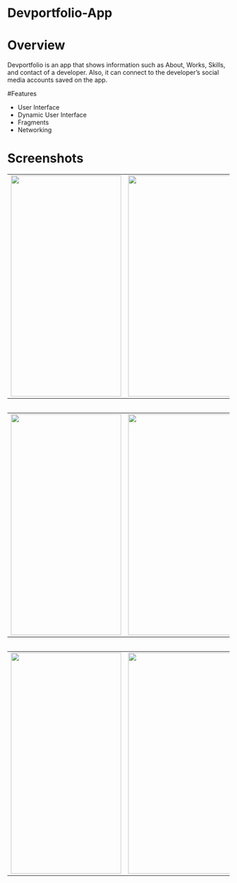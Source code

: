 # Devportfolio-App
# Overview

Devportfolio is an app that shows information such as About, Works, Skills, and contact of a developer.
Also, it can connect to the developer’s social media accounts saved on the app.

#Features
- User Interface
- Dynamic User Interface
- Fragments
- Networking 

# Screenshots
<table>
  <tr>
    <td><img src="https://user-images.githubusercontent.com/37649534/100887864-bf693480-34b5-11eb-90c6-70d530538e5a.jpg" width ="250" height ="500"></td>
    <td><img src="https://user-images.githubusercontent.com/37649534/100887892-c6904280-34b5-11eb-8b95-fbbfe51efe14.jpg" width ="250" height ="500"></td>
    <td><img src="https://user-images.githubusercontent.com/37649534/100887927-cee87d80-34b5-11eb-9de6-ff6fac12c9d8.jpg" width ="250" height ="500"></td>
  </tr>

<table>
  
  <table>
  <tr>
    <td><img src="https://user-images.githubusercontent.com/37649534/100887985-e32c7a80-34b5-11eb-818a-bf6a776ad169.jpg" width ="250" height ="500"></td>
    <td><img src="https://user-images.githubusercontent.com/37649534/100888014-e9baf200-34b5-11eb-8590-b369899489e8.jpg" width ="250" height ="500"></td>
    <td><img src="https://user-images.githubusercontent.com/37649534/100888033-ef183c80-34b5-11eb-913a-16dfacb8c2f6.jpg" width ="250" height ="500"></td>
  </tr>

<table>
  
   <table>
  <tr>
    <td><img src="https://user-images.githubusercontent.com/37649534/100888056-f5a6b400-34b5-11eb-8ea3-7848803bbce9.jpg" width ="250" height ="500"></td>
    <td><img src="https://user-images.githubusercontent.com/37649534/100888014-e9baf200-34b5-11eb-8590-b369899489e8.jpg" width ="250" height ="500"></td>
    <td><img src="https://user-images.githubusercontent.com/37649534/100888073-fb9c9500-34b5-11eb-92e4-35aa291c2b9c.jpg" width ="250" height ="500"></td>
  </tr>

<table>
